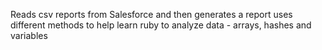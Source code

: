 Reads csv reports from Salesforce and then generates a report
uses different methods to help learn ruby to analyze data - arrays, hashes and variables
